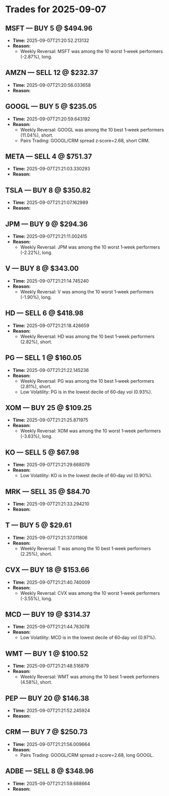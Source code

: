# Trades for 2025-09-07

## MSFT — BUY 5 @ $494.96
- **Time:** 2025-09-07T21:20:52.213132
- **Reason:**
  - Weekly Reversal: MSFT was among the 10 worst 1‑week performers (-2.87%), long.

## AMZN — SELL 12 @ $232.37
- **Time:** 2025-09-07T21:20:56.033658
- **Reason:**

## GOOGL — BUY 5 @ $235.05
- **Time:** 2025-09-07T21:20:59.643192
- **Reason:**
  - Weekly Reversal: GOOGL was among the 10 best 1‑week performers (11.04%), short.
  - Pairs Trading: GOOGL/CRM spread z‑score=2.68, short CRM.

## META — SELL 4 @ $751.37
- **Time:** 2025-09-07T21:21:03.330293
- **Reason:**

## TSLA — BUY 8 @ $350.82
- **Time:** 2025-09-07T21:21:07.162989
- **Reason:**

## JPM — BUY 9 @ $294.36
- **Time:** 2025-09-07T21:21:11.002415
- **Reason:**
  - Weekly Reversal: JPM was among the 10 worst 1‑week performers (-2.22%), long.

## V — BUY 8 @ $343.00
- **Time:** 2025-09-07T21:21:14.745240
- **Reason:**
  - Weekly Reversal: V was among the 10 worst 1‑week performers (-1.90%), long.

## HD — SELL 6 @ $418.98
- **Time:** 2025-09-07T21:21:18.426659
- **Reason:**
  - Weekly Reversal: HD was among the 10 best 1‑week performers (2.82%), short.

## PG — SELL 1 @ $160.05
- **Time:** 2025-09-07T21:21:22.145236
- **Reason:**
  - Weekly Reversal: PG was among the 10 best 1‑week performers (2.81%), short.
  - Low Volatility: PG is in the lowest decile of 60‑day vol (0.93%).

## XOM — BUY 25 @ $109.25
- **Time:** 2025-09-07T21:21:25.871975
- **Reason:**
  - Weekly Reversal: XOM was among the 10 worst 1‑week performers (-3.63%), long.

## KO — SELL 5 @ $67.98
- **Time:** 2025-09-07T21:21:29.668079
- **Reason:**
  - Low Volatility: KO is in the lowest decile of 60‑day vol (0.90%).

## MRK — SELL 35 @ $84.70
- **Time:** 2025-09-07T21:21:33.294210
- **Reason:**

## T — BUY 5 @ $29.61
- **Time:** 2025-09-07T21:21:37.011806
- **Reason:**
  - Weekly Reversal: T was among the 10 best 1‑week performers (2.25%), short.

## CVX — BUY 18 @ $153.66
- **Time:** 2025-09-07T21:21:40.740009
- **Reason:**
  - Weekly Reversal: CVX was among the 10 worst 1‑week performers (-3.55%), long.

## MCD — BUY 19 @ $314.37
- **Time:** 2025-09-07T21:21:44.763078
- **Reason:**
  - Low Volatility: MCD is in the lowest decile of 60‑day vol (0.97%).

## WMT — BUY 1 @ $100.52
- **Time:** 2025-09-07T21:21:48.516879
- **Reason:**
  - Weekly Reversal: WMT was among the 10 best 1‑week performers (4.58%), short.

## PEP — BUY 20 @ $146.38
- **Time:** 2025-09-07T21:21:52.245924
- **Reason:**

## CRM — BUY 7 @ $250.73
- **Time:** 2025-09-07T21:21:56.009664
- **Reason:**
  - Pairs Trading: GOOGL/CRM spread z‑score=2.68, long GOOGL.

## ADBE — SELL 8 @ $348.96
- **Time:** 2025-09-07T21:21:59.688664
- **Reason:**

